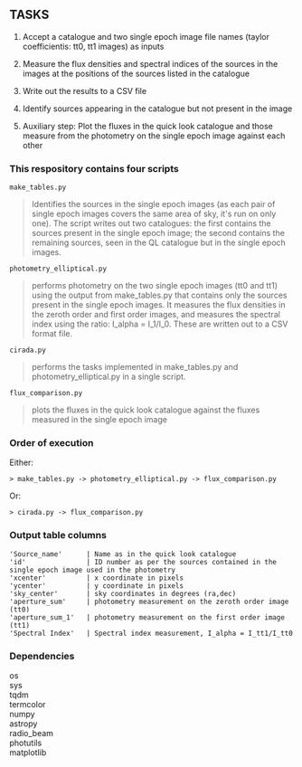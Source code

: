 ## TASKS

1. Accept a catalogue and two single epoch image file names (taylor coefficientis: tt0, tt1 images) as inputs
2. Measure the flux densities and spectral indices of the sources in the images at the positions of the sources listed in the catalogue
3. Write out the results to a CSV file
4. Identify sources appearing in the catalogue but not present in the image

5. Auxiliary step: Plot the fluxes in the quick look catalogue and those measure from the photometry on the single epoch image against each other

### This respository contains four scripts
```
make_tables.py
```
> Identifies the sources in the single epoch images (as each pair of single epoch images covers the same area of sky, it's run on only one). The script writes out two catalogues: the first contains the sources present in the single epoch image; the second contains the remaining sources, seen in the QL catalogue but in the single epoch images.

```
photometry_elliptical.py
```

> performs photometry on the two single epoch images (tt0 and tt1) using the output from make_tables.py that contains only the sources present in the single epoch images. It measures the flux densities in the zeroth order and first order images, and measures the spectral index using the ratio: I_alpha = I_1/I_0. These are written out to a CSV format file.

```
cirada.py
```

> performs the tasks implemented in make_tables.py and photometry_elliptical.py in a single script.

```
flux_comparison.py
```

> plots the fluxes in the quick look catalogue against the fluxes measured in the single epoch image

### Order of execution

Either:
```
> make_tables.py -> photometry_elliptical.py -> flux_comparison.py
```
Or:
```
> cirada.py -> flux_comparison.py
```

### Output table columns
```
'Source_name'      | Name as in the quick look catalogue  
'id'               | ID number as per the sources contained in the single epoch image used in the photometry  
'xcenter'          | x coordinate in pixels  
'ycenter'          | y coordinate in pixels  
'sky_center'       | sky coordinates in degrees (ra,dec)  
'aperture_sum'     | photometry measurement on the zeroth order image (tt0)    
'aperture_sum_1'   | photometry measurement on the first order image (tt1)    
'Spectral Index'   | Spectral index measurement, I_alpha = I_tt1/I_tt0  
```
### Dependencies

os  
sys  
tqdm  
termcolor  
numpy  
astropy  
radio_beam  
photutils  
matplotlib  
